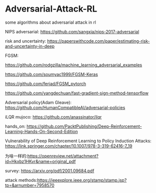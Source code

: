# Adversarial-Attack-RL
some algorithms about adversarial attack in rl

NIPS adversarial: https://github.com/sangxia/nips-2017-adversarial

risk and uncertainty: https://paperswithcode.com/paper/estimating-risk-and-uncertainty-in-deep

FGSM: 

https://github.com/rodgzilla/machine_learning_adversarial_examples 

https://github.com/soumyac1999/FGSM-Keras

https://github.com/ferjad/FGSM_pytorch

https://github.com/yangdechuan/fast-gradient-sign-method-tensorflow

Adversarial policy(Adam Gleave): https://github.com/HumanCompatibleAI/adversarial-policies


iLQR mujoco: https://github.com/anassinator/ilqr

hands_on: https://github.com/PacktPublishing/Deep-Reinforcement-Learning-Hands-On-Second-Edition

Vulnerability of Deep Reinforcement Learning to Policy Induction Attacks:
https://link.springer.com/chapter/10.1007/978-3-319-62416-7_19

为啥一样的:https://openreview.net/attachment?id=Hkxbz1HKvr&name=original_pdf

survey: https://arxiv.org/pdf/2001.09684.pdf

attack methods:https://ieeexplore.ieee.org/stamp/stamp.jsp?tp=&arnumber=7958570
